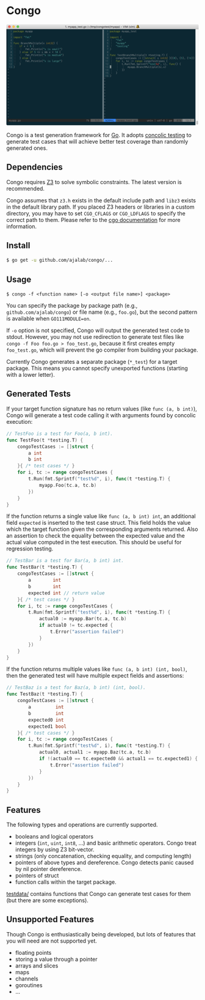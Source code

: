 # Congo

![](assets/screenshot.png)

Congo is a test generation framework for [Go](https://golang.org/).
It adopts [concolic testing](https://en.wikipedia.org/wiki/Concolic_testing) to generate test cases that will
achieve better test coverage than randomly generated ones.

## Dependencies

Congo requires [Z3](https://github.com/Z3Prover/z3) to solve symbolic constraints.
The latest version is recommended.

Congo assumes that `z3.h` exists in the default include path and `libz3` exists in the default library path.
If you placed Z3 headers or libraries in a custom directory,
you may have to set `CGO_CFLAGS` or `CGO_LDFLAGS` to specify the correct path to them.
Please refer to the [cgo documentation](https://golang.org/cmd/cgo/) for more information.

## Install

```sh
$ go get -u github.com/ajalab/congo/...
```

## Usage

```
$ congo -f <function name> [-o <output file name>] <package>
```

You can specify the package by package path (e.g., `github.com/ajalab/congo`) or file name (e.g., `foo.go`), but the second pattern is available when `GO111MODULE=on`.

If `-o` option is not specified, Congo will output the generated test code to stdout.
However, you may not use redirection to generate test files like `congo -f Foo foo.go > foo_test.go`,
because it first creates empty `foo_test.go`, which will prevent the go compiler from building your package.

Currently Congo generates a separate package (`*_test`) for a target package.
This means you cannot specify unexported functions (starting with a lower letter).

## Generated Tests

If your target function signature has no return values (like `func (a, b int)`),
Congo will generate a test code calling it with arguments found by concolic execution:

```go
// TestFoo is a test for Foo(a, b int).
func TestFoo(t *testing.T) {
	congoTestCases := []struct {
		a int
		b int
	}{ /* test cases */ }
	for i, tc := range congoTestCases {
		t.Run(fmt.Sprintf("test%d", i), func(t *testing.T) {
			myapp.Foo(tc.a, tc.b)
		})
	}
}
```

If the function returns a single value like `func (a, b int) int`, an additional field `expected` is inserted to the test case struct.
This field holds the value which the target function given the corresponding arguments returned.
Also an assertion to check the equality between the expected value and the actual value computed in the test execution. This should be useful for regression testing.

```go
// TestBar is a test for Bar(a, b int) int.
func TestBar(t *testing.T) {
	congoTestCases := []struct {
		a        int
		b        int
		expected int // return value
	}{ /* test cases */ }
	for i, tc := range congoTestCases {
		t.Run(fmt.Sprintf("test%d", i), func(t *testing.T) {
			actual0 := myapp.Bar(tc.a, tc.b)
			if actual0 != tc.expected {
				t.Error("assertion failed")
			}
		})
	}
}
```

If the function returns multiple values like `func (a, b int) (int, bool)`,
then the generated test will have multiple expect fields and assertions:

```go
// TestBaz is a test for Baz(a, b int) (int, bool).
func TestBaz(t *testing.T) {
	congoTestCases := []struct {
		a         int
		b         int
		expected0 int
		expected1 bool
	}{ /* test cases */ }
	for i, tc := range congoTestCases {
		t.Run(fmt.Sprintf("test%d", i), func(t *testing.T) {
			actual0, actual1 := myapp.Baz(tc.a, tc.b)
			if !(actual0 == tc.expected0 && actual1 == tc.expected1) {
				t.Error("assertion failed")
			}
		})
	}
}
```

## Features

The following types and operations are currently supported.

- booleans and logical operators
- integers (`int`, `uint`, `int8`, ...) and basic arithmetic operators. Congo treat integers by using Z3 bit-vector.
- strings (only concatenation, checking equality, and computing length)
- pointers of above types and dereference. Congo detects panic caused by nil pointer dereference.
- pointers of struct
- function calls within the target package.

[testdata/](testdata/) contains functions that Congo can generate test cases for them (but there are some exceptions).

## Unsupported Features

Though Congo is enthusiastically being developed,
but lots of features that you will need are not supported yet.

- floating points
- storing a value through a pointer
- arrays and slices
- maps
- channels
- goroutines
- ...